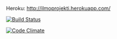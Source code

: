 Heroku: http://ilmoprojekti.herokuapp.com/

[![Build Status](https://travis-ci.org/ohtu2014-halme/ilmoprojekti.png?branch=master)](https://travis-ci.org/ohtu2014-halme/ilmoprojekti)

[![Code Climate](https://codeclimate.com/github/ohtu2014-halme/ilmoprojekti.png)](https://codeclimate.com/github/ohtu2014-halme/ilmoprojekti)
